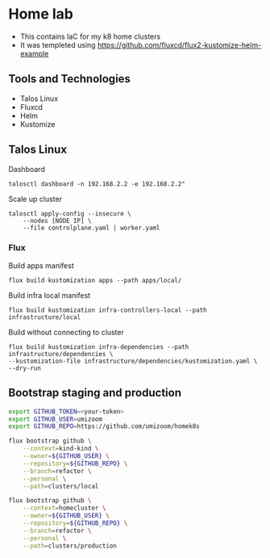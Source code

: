 # Home lab

* This contains IaC for my k8 home clusters
* It was templeted using https://github.com/fluxcd/flux2-kustomize-helm-example


## Tools and Technologies

* Talos Linux
* Fluxcd
* Helm
* Kustomize

## Talos Linux

Dashboard

```
talosctl dashboard -n 192.168.2.2 -e 192.168.2.2"
```

Scale up cluster

```
talosctl apply-config --insecure \
    --nodes [NODE IP] \
    --file controlplane.yaml | worker.yaml
```

### Flux

Build apps manifest

```
flux build kustomization apps --path apps/local/ 
```

Build infra local manifest

```
flux build kustomization infra-controllers-local --path infrastructure/local
```

Build without connecting to cluster

```
flux build kustomization infra-dependencies --path infrastructure/dependencies \
--kustomization-file infrastructure/dependencies/kustomization.yaml \
--dry-run
```

## Bootstrap staging and production

```sh
export GITHUB_TOKEN=<your-token>
export GITHUB_USER=umizoom
export GITHUB_REPO=https://github.com/umizoom/homek8s
```

```sh
flux bootstrap github \
    --context=kind-kind \
    --owner=${GITHUB_USER} \
    --repository=${GITHUB_REPO} \
    --branch=refactor \
    --personal \
    --path=clusters/local
```

```sh
flux bootstrap github \
    --context=homecluster \
    --owner=${GITHUB_USER} \
    --repository=${GITHUB_REPO} \
    --branch=refactor \
    --personal \
    --path=clusters/production
```